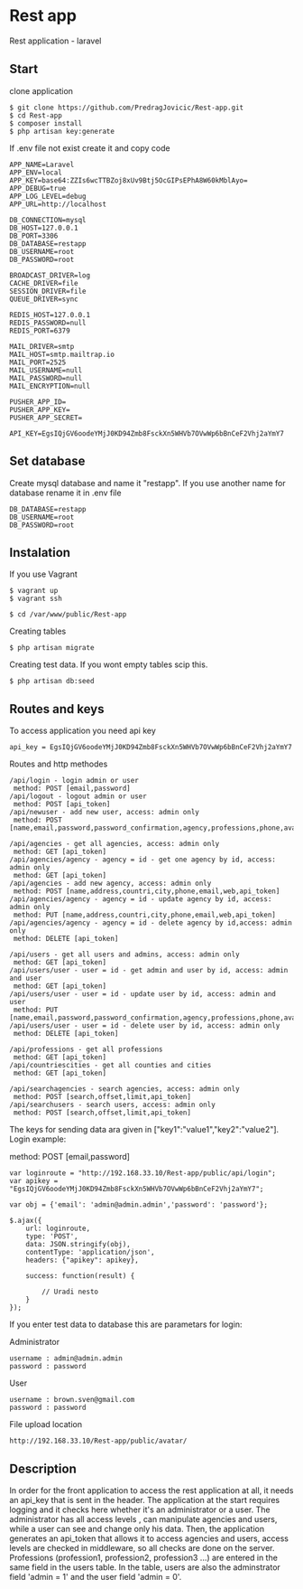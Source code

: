 # Rest app

Rest application - laravel 

## Start

clone application

```
$ git clone https://github.com/PredragJovicic/Rest-app.git
$ cd Rest-app
$ composer install
$ php artisan key:generate
```

If .env file not exist create it and copy code

```
APP_NAME=Laravel
APP_ENV=local
APP_KEY=base64:ZZIs6wcTTBZoj8xUv9Btj5OcGIPsEPhA8W60kMblAyo=
APP_DEBUG=true
APP_LOG_LEVEL=debug
APP_URL=http://localhost

DB_CONNECTION=mysql
DB_HOST=127.0.0.1
DB_PORT=3306
DB_DATABASE=restapp
DB_USERNAME=root
DB_PASSWORD=root

BROADCAST_DRIVER=log
CACHE_DRIVER=file
SESSION_DRIVER=file
QUEUE_DRIVER=sync

REDIS_HOST=127.0.0.1
REDIS_PASSWORD=null
REDIS_PORT=6379

MAIL_DRIVER=smtp
MAIL_HOST=smtp.mailtrap.io
MAIL_PORT=2525
MAIL_USERNAME=null
MAIL_PASSWORD=null
MAIL_ENCRYPTION=null

PUSHER_APP_ID=
PUSHER_APP_KEY=
PUSHER_APP_SECRET=

API_KEY=EgsIQjGV6oodeYMjJ0KD94Zmb8FsckXn5WHVb7OVwWp6bBnCeF2Vhj2aYmY7
```

## Set database

Create mysql database and name it "restapp".
If you use another name for database rename it in .env file

```
DB_DATABASE=restapp
DB_USERNAME=root
DB_PASSWORD=root
```

## Instalation

If you use Vagrant

```
$ vagrant up
$ vagrant ssh

$ cd /var/www/public/Rest-app
```

Creating tables

```
$ php artisan migrate
```

Creating test data.
If you wont empty tables scip this.

```
$ php artisan db:seed
```

## Routes and keys

To access application you need api key

```
api_key = EgsIQjGV6oodeYMjJ0KD94Zmb8FsckXn5WHVb7OVwWp6bBnCeF2Vhj2aYmY7
```

Routes and http methodes

```
/api/login - login admin or user
 method: POST [email,password] 
/api/logout - logout admin or user 
 method: POST [api_token] 
/api/newuser - add new user, access: admin only 
 method: POST [name,email,password,password_confirmation,agency,professions,phone,avatar,api_token] 
  
/api/agencies - get all agencies, access: admin only
 method: GET [api_token] 
/api/agencies/agency - agency = id - get one agency by id, access: admin only
 method: GET [api_token] 
/api/agencies - add new agency, access: admin only
 method: POST [name,address,countri,city,phone,email,web,api_token] 
/api/agencies/agency - agency = id - update agency by id, access: admin only
 method: PUT [name,address,countri,city,phone,email,web,api_token] 
/api/agencies/agency - agency = id - delete agency by id,access: admin only
 method: DELETE [api_token] 
  
/api/users - get all users and admins, access: admin only
 method: GET [api_token] 
/api/users/user - user = id - get admin and user by id, access: admin and user
 method: GET [api_token] 
/api/users/user - user = id - update user by id, access: admin and user
 method: PUT [name,email,password,password_confirmation,agency,professions,phone,avatar,api_token] 
/api/users/user - user = id - delete user by id, access: admin only
 method: DELETE [api_token] 
  
/api/professions - get all professions
 method: GET [api_token] 
/api/countriescities - get all counties and cities
 method: GET [api_token] 
 
/api/searchagencies - search agencies, access: admin only  
 method: POST [search,offset,limit,api_token] 
/api/searchusers - search users, access: admin only
 method: POST [search,offset,limit,api_token] 
```  

The keys for sending data ara given in ["key1":"value1","key2":"value2"]. Login example:  

method: POST [email,password] 

```
var loginroute = "http://192.168.33.10/Rest-app/public/api/login";
var apikey = "EgsIQjGV6oodeYMjJ0KD94Zmb8FsckXn5WHVb7OVwWp6bBnCeF2Vhj2aYmY7";

var obj = {'email': 'admin@admin.admin','password': 'password'};

$.ajax({
    url: loginroute,
    type: 'POST',
	data: JSON.stringify(obj),
	contentType: 'application/json',
	headers: {"apikey": apikey},
	
    success: function(result) {
			
		// Uradi nesto
    }
});
```

If you enter test data to database this are parametars for login:

Administrator  

```
username : admin@admin.admin
password : password
```

User

```
username : brown.sven@gmail.com
password : password
```

File upload location

```
http://192.168.33.10/Rest-app/public/avatar/
```
 
## Description

In order for the front application to access the rest application at all, it needs an api_key that is sent in the header.
The application at the start requires logging and it checks here whether it's an administrator or a user. The administrator has all access levels
, can manipulate agencies and users, while a user can see and change only his data.
Then, the application generates an api_token that allows it to access agencies and users, access levels are checked
in middleware, so all checks are done on the server.
Professions (profession1, profession2, profession3 ...) are entered in the same field in the users table.
In the table, users are also the adminstrator field 'admin = 1' and the user field 'admin = 0'.
